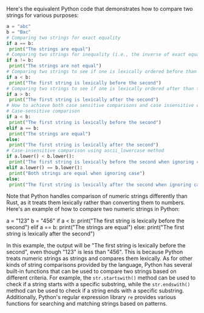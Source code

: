 Here's the equivalent Python code that demonstrates how to compare two strings for various purposes:
```python
a = "abc"
b = "Bac"
# Comparing two strings for exact equality
if a == b:
 print("The strings are equal")
# Comparing two strings for inequality (i.e., the inverse of exact equality)
if a != b:
 print("The strings are not equal")
# Comparing two strings to see if one is lexically ordered before than the other
if a < b:
 print("The first string is lexically before the second")
# Comparing two strings to see if one is lexically ordered after than the other
if a > b:
 print("The first string is lexically after the second")
# How to achieve both case sensitive comparisons and case insensitive comparisons within the language
# Case-sensitive comparison
if a < b:
 print("The first string is lexically before the second")
elif a == b:
 print("The strings are equal")
else:
 print("The first string is lexically after the second")
# Case-insensitive comparison using ascii_lowercase method
if a.lower() < b.lower():
 print("The first string is lexically before the second when ignoring case")
elif a.lower() == b.lower():
 print("Both strings are equal when ignoring case")
else:
 print("The first string is lexically after the second when ignoring case")
```
Note that Python handles comparison of numeric strings differently than Rust, as it treats them lexically rather than converting them to numbers. Here's an example of how to compare two numeric strings in Python:

a = "123"
b = "456"
if a < b:
 print("The first string is lexically before the second")
elif a == b:
 print("The strings are equal")
else:
 print("The first string is lexically after the second")

In this example, the output will be "The first string is lexically before the second", even though "123" is less than "456". This is because Python treats numeric strings as strings and compares them lexically.
As for other kinds of string comparisons provided by the language, Python has several built-in functions that can be used to compare two strings based on different criteria. For example, the `str.startswith()` method can be used to check if a string starts with a specific substring, while the `str.endswith()` method can be used to check if a string ends with a specific substring. Additionally, Python's regular expression library `re` provides various functions for searching and matching strings based on patterns.

